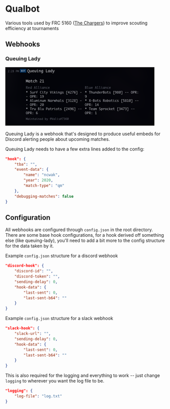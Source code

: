 # Qualbot
Various tools used by FRC 5160 ([The Chargers](https://www.thebluealliance.com/team/5160)) to improve scouting efficiency at tournaments

## Webhooks
### Queuing Lady
![example](docs/queuing-lady.png)

Queuing Lady is a webhook that's designed to produce useful embeds for Discord alerting people about upcoming matches.

Queuing Lady needs to have a few extra lines added to the config:
```json
"hook": {
    "tba": "",
    "event-data": {
        "name": "ncwak",
        "year": 2020,
        "match-type": "qm"
    },
    "debugging-matches": false
}
```

## Configuration
All webhooks are configured through `config.json` in the root directory.
There are some base hook configurations, for a hook derived off something else (like queuing-lady), you'll need to add a bit more to the config structure for the data taken by it.

Example `config.json` structure for a discord webhook
```json
"discord-hook": {
    "discord-id": "",
    "discord-token": "",
    "sending-delay": 0,
    "hook-data": {
        "last-sent": 0,
        "last-sent-b64": ""
    }
}
```

Example `config.json` structure for a slack webhook
```json
"slack-hook": {
    "slack-url": "",
    "sending-delay": 0,
    "hook-data": {
        "last-sent": 0,
        "last-sent-b64": ""
    }
}
```

This is also required for the logging and everything to work -- just change `logging` to wherever you want the log file to be. 
```json
"logging": {
    "log-file": "log.txt"
}
```
